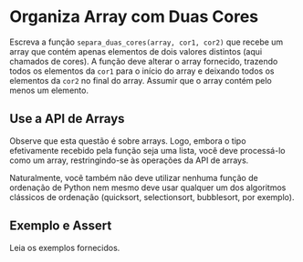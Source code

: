 # Organiza Array com Duas Cores

Escreva a função `separa_duas_cores(array, cor1, cor2)` que
recebe um array que contém apenas elementos de dois
valores distintos (aqui chamados de cores). A função deve
alterar o array fornecido, trazendo todos os elementos da `cor1` para o início do array e deixando todos os elementos da `cor2` no final do array. Assumir que o array contém pelo menos um elemento.

## Use a API de Arrays

Observe que esta questão é sobre arrays. Logo, embora o tipo
efetivamente recebido pela função seja uma lista, você deve
processá-lo como um array, restringindo-se às operações da API
de arrays.

Naturalmente, você também não deve utilizar nenhuma função de
ordenação de Python nem mesmo deve usar qualquer um dos
algoritmos clássicos de ordenação (quicksort, selectionsort,
bubblesort, por exemplo).

## Exemplo e Assert

Leia os exemplos fornecidos.
